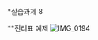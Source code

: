 *실습과제 8

**진리표 예제
![IMG_0194](https://github.com/user-attachments/assets/6e4f0608-1cd7-47f9-a696-89717a054627)
